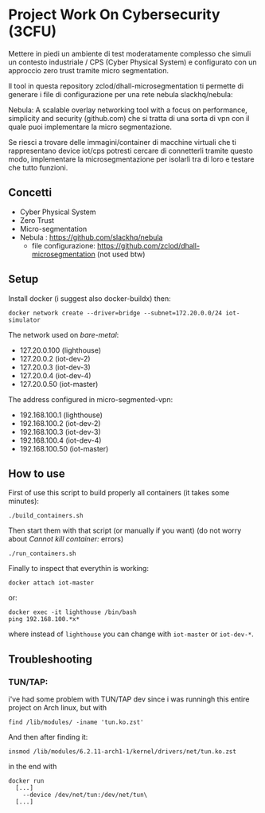 # Project Work On Cybersecurity (3CFU)

Mettere in piedi un ambiente di test moderatamente complesso che simuli un contesto industriale / CPS (Cyber Physical System) e configurato con un approccio zero trust tramite micro segmentation.

Il tool in questa repository zclod/dhall-microsegmentation ti permette di generare i file di configurazione per una rete nebula slackhq/nebula: 

Nebula: A scalable overlay networking tool with a focus on performance, simplicity and security (github.com) che si tratta di una sorta di vpn con il quale puoi implementare la micro segmentazione.

Se riesci a trovare delle immagini/container di macchine virtuali che ti rappresentano device iot/cps potresti cercare di connetterli tramite questo modo, implementare la microsegmentazione per isolarli tra di loro e testare che tutto funzioni.

## Concetti
- Cyber Physical System
- Zero Trust
- Micro-segmentation
- Nebula : https://github.com/slackhq/nebula
  - file configurazione: https://github.com/zclod/dhall-microsegmentation (not used btw)

## Setup
Install docker (i suggest also docker-buildx) then:
```bash:
docker network create --driver=bridge --subnet=172.20.0.0/24 iot-simulator
```
The network used on *bare-metal*:
- 127.20.0.100 (lighthouse)
- 127.20.0.2 (iot-dev-2)
- 127.20.0.3 (iot-dev-3)
- 127.20.0.4 (iot-dev-4)
- 127.20.0.50 (iot-master)

The address configured in micro-segmented-vpn:
- 192.168.100.1 (lighthouse)
- 192.168.100.2 (iot-dev-2)
- 192.168.100.3 (iot-dev-3)
- 192.168.100.4 (iot-dev-4)
- 192.168.100.50 (iot-master)

## How to use
First of use this script to build properly all containers (it takes some minutes):
```bash:
./build_containers.sh
```
Then start them with that script (or manually if you want) (do not worry about *Cannot kill container:* errors)
```bash:
./run_containers.sh
```
Finally to inspect that everythin is working:
```bash:
docker attach iot-master
```
or:
```bash:
docker exec -it lighthouse /bin/bash
ping 192.168.100.*x*
```
where instead of ``lighthouse`` you can change with ``iot-master`` or ``iot-dev-*``.

## Troubleshooting
### TUN/TAP:
i've had some problem with TUN/TAP dev since i was runningh this entire project on Arch linux, but with 
```
find /lib/modules/ -iname 'tun.ko.zst'
```
And then after finding it:
```
insmod /lib/modules/6.2.11-arch1-1/kernel/drivers/net/tun.ko.zst
```
in the end with
```
docker run
  [...]
    --device /dev/net/tun:/dev/net/tun\
  [...]
```